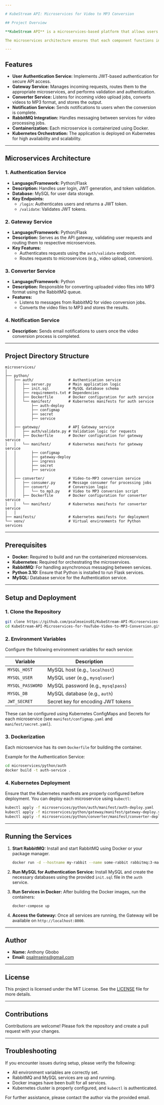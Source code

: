 ```yaml
---

# KubeStream API: Microservices for Video to MP3 Conversion

## Project Overview

**KubeStream API** is a microservices-based platform that allows users to upload videos and convert them into MP3 format. This project leverages Python, Flask, Docker, Kubernetes, RabbitMQ, and other tools to build a scalable, efficient, and secure video-to-audio conversion service.

The microservices architecture ensures that each component functions independently, facilitating scalability, maintainability, and flexibility. Each service is containerized using Docker and orchestrated with Kubernetes for seamless deployment and management.

---
```


## Features

- **User Authentication Service:** Implements JWT-based authentication for secure API access.
- **Gateway Service:** Manages incoming requests, routes them to the appropriate microservices, and performs validation and authentication.
- **Converter Service:** Listens for incoming video upload jobs, converts videos to MP3 format, and stores the output.
- **Notification Service:** Sends notifications to users when the conversion is complete.
- **RabbitMQ Integration:** Handles messaging between services for video processing jobs.
- **Containerization:** Each microservice is containerized using Docker.
- **Kubernetes Orchestration:** The application is deployed on Kubernetes for high availability and scalability.
  
---

## Microservices Architecture

### 1. **Authentication Service**
- **Language/Framework:** Python/Flask
- **Description:** Handles user login, JWT generation, and token validation.
- **Database:** MySQL for user data storage.
- **Key Endpoints:**
  - `/login`: Authenticates users and returns a JWT token.
  - `/validate`: Validates JWT tokens.

### 2. **Gateway Service**
- **Language/Framework:** Python/Flask
- **Description:** Serves as the API gateway, validating user requests and routing them to respective microservices.
- **Key Features:**
  - Authenticates requests using the `auth/validate` endpoint.
  - Routes requests to microservices (e.g., video upload, conversion).

### 3. **Converter Service**
- **Language/Framework:** Python
- **Description:** Responsible for converting uploaded video files into MP3 format using the RabbitMQ queue.
- **Features:**
  - Listens to messages from RabbitMQ for video conversion jobs.
  - Converts the video files to MP3 and stores the results.

### 4. **Notification Service**
- **Description:** Sends email notifications to users once the video conversion process is completed.

---

## Project Directory Structure

```
microservices/
│
├── python/
│   ├── auth/                # Authentication service
│   │   ├── server.py        # Main application logic
│   │   ├── init.sql         # MySQL database schema
│   │   ├── requirements.txt # Dependencies
│   │   ├── Dockerfile       # Docker configuration for auth service
│   │   └── manifest/        # Kubernetes manifests for auth service
│   │       ├── auth-deploy
│   │       ├── configmap
│   │       ├── secret
│   │       ├── service
│   │
│   ├── gateway/             # API Gateway service
│   │   ├── auth/validate.py # Validation logic for requests
│   │   ├── Dockerfile       # Docker configuration for gateway service
│   │   └── manifest/        # Kubernetes manifests for gateway service
│   │       ├── configmap
│   │       ├── gateway-deploy
│   │       ├── ingress
│   │       ├── secret
│   │       ├── service
│   │
│   ├── converter/           # Video-to-MP3 conversion service
│   │   ├── consumer.py      # Message consumer for processing jobs
│   │   ├── convert/         # Conversion logic
│   │   │   └── to_mp3.py    # Video to MP3 conversion script
│   │   ├── Dockerfile       # Docker configuration for converter service
│   │   └── manifest/        # Kubernetes manifests for converter service
│   │
├── manifests/               # Kubernetes manifests for deployment
└── venv/                    # Virtual environments for Python services
```

---

## Prerequisites

- **Docker:** Required to build and run the containerized microservices.
- **Kubernetes:** Required for orchestrating the microservices.
- **RabbitMQ:** For handling asynchronous messaging between services.
- **Python 3.10:** Ensure that Python is installed to run Flask services.
- **MySQL:** Database service for the Authentication service.

---

## Setup and Deployment

### 1. **Clone the Repository**
```bash
git clone https://github.com/psalmseins01/KubeStream-API-Microservices-for-YouTube-Video-to-MP3-Conversion.git
cd KubeStream-API-Microservices-for-YouTube-Video-to-MP3-Conversion.git
```

### 2. **Environment Variables**
Configure the following environment variables for each service:

| Variable        | Description                         |
|-----------------|-------------------------------------|
| `MYSQL_HOST`    | MySQL host (e.g., `localhost`)      |
| `MYSQL_USER`    | MySQL user (e.g., `mysqluser`)      |
| `MYSQL_PASSWORD`| MySQL password (e.g., `mysqlpass`)    |
| `MYSQL_DB`      | MySQL database (e.g., `auth`)       |
| `JWT_SECRET`    | Secret key for encoding JWT tokens  |

These can be configured using Kubernetes ConfigMaps and Secrets for each microservice (see `manifest/configmap.yaml` and `manifest/secret.yaml`).

### 3. **Dockerization**
Each microservice has its own `Dockerfile` for building the container.

Example for the Authentication Service:
```bash
cd microservices/python/auth
docker build -t auth-service .
```

### 4. **Kubernetes Deployment**
Ensure that the Kubernetes manifests are properly configured before deployment. You can deploy each microservice using `kubectl`:

```bash
kubectl apply -f microservices/python/auth/manifest/auth-deploy.yaml
kubectl apply -f microservices/python/gateway/manifest/gateway-deploy.yaml
kubectl apply -f microservices/python/converter/manifest/converter-deploy.yaml
```

---

## Running the Services

1. **Start RabbitMQ:**
   Install and start RabbitMQ using Docker or your package manager.

   ```bash
   docker run -d --hostname my-rabbit --name some-rabbit rabbitmq:3-management
   ```

2. **Run MySQL for Authentication Service:**
   Install MySQL and create the necessary databases using the provided `init.sql` file in the `auth` service.

3. **Run Services in Docker:**
   After building the Docker images, run the containers:

   ```bash
   docker-compose up
   ```

4. **Access the Gateway:**
   Once all services are running, the Gateway will be available on `http://localhost:8000`.

---

## Author

- **Name:** Anthony Gbobo
- **Email:** psalmseins@gmail.com

---

## License

This project is licensed under the MIT License. See the [LICENSE](LICENSE) file for more details.

---

## Contributions

Contributions are welcome! Please fork the repository and create a pull request with your changes.

---

## Troubleshooting

If you encounter issues during setup, please verify the following:
- All environment variables are correctly set.
- RabbitMQ and MySQL services are up and running.
- Docker images have been built for all services.
- Kubernetes cluster is properly configured, and `kubectl` is authenticated.

For further assistance, please contact the author via the provided email.
